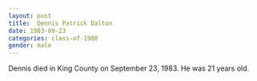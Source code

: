 ```yaml
---
layout: post
title:  Dennis Patrick Dalton
date: 1983-09-23
categories: class-of-1980
gender: male
---
```

Dennis died in King County on September 23, 1983.  He was 21 years old.

